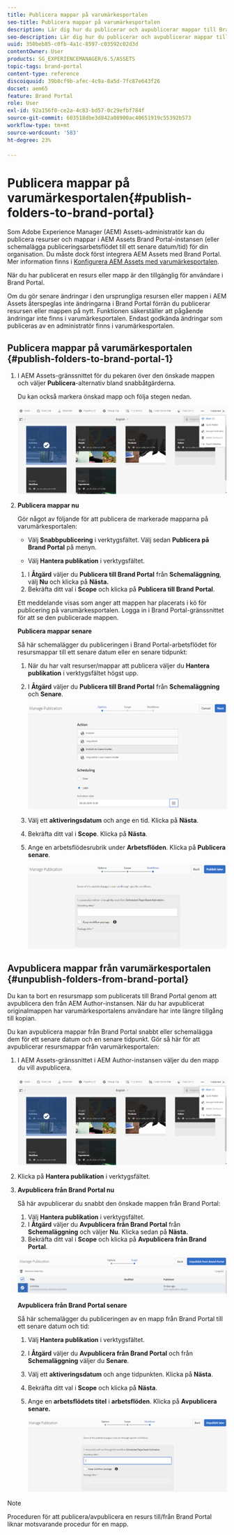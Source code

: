 ```yaml
---
title: Publicera mappar på varumärkesportalen
seo-title: Publicera mappar på varumärkesportalen
description: Lär dig hur du publicerar och avpublicerar mappar till Brand Portal.
seo-description: Lär dig hur du publicerar och avpublicerar mappar till Brand Portal.
uuid: 350beb85-c0fb-4a1c-8597-c03592c02d3d
contentOwner: User
products: SG_EXPERIENCEMANAGER/6.5/ASSETS
topic-tags: brand-portal
content-type: reference
discoiquuid: 39b8cf9b-afec-4c9a-8a5d-7fc87e643f26
docset: aem65
feature: Brand Portal
role: User
exl-id: 92a156f0-ce2a-4c83-bd57-0c29efbf784f
source-git-commit: 603518dbe3d842a08900ac40651919c55392b573
workflow-type: tm+mt
source-wordcount: '583'
ht-degree: 23%

---
```


# Publicera mappar på varumärkesportalen{#publish-folders-to-brand-portal}

Som Adobe Experience Manager (AEM) Assets-administratör kan du publicera resurser och mappar i AEM Assets Brand Portal-instansen (eller schemalägga publiceringsarbetsflödet till ett senare datum/tid) för din organisation. Du måste dock först integrera AEM Assets med Brand Portal. Mer information finns i [Konfigurera AEM Assets med varumärkesportalen](/help/assets/configure-aem-assets-with-brand-portal.md).

När du har publicerat en resurs eller mapp är den tillgänglig för användare i Brand Portal.

Om du gör senare ändringar i den ursprungliga resursen eller mappen i AEM Assets återspeglas inte ändringarna i Brand Portal förrän du publicerar resursen eller mappen på nytt. Funktionen säkerställer att pågående ändringar inte finns i varumärkesportalen. Endast godkända ändringar som publiceras av en administratör finns i varumärkesportalen.

## Publicera mappar på varumärkesportalen {#publish-folders-to-brand-portal-1}

1. I AEM Assets-gränssnittet för du pekaren över den önskade mappen och väljer **Publicera**-alternativ bland snabbåtgärderna.

   Du kan också markera önskad mapp och följa stegen nedan.

   ![publish2bp](assets/publish2bp.png)

1. **Publicera mappar nu**

   Gör något av följande för att publicera de markerade mapparna på varumärkesportalen:

   * Välj **Snabbpublicering** i verktygsfältet. Välj sedan **Publicera på Brand Portal** på menyn.

   * Välj **Hantera publikation** i verktygsfältet.
   1. I **Åtgärd** väljer du **Publicera till Brand Portal** från **Schemaläggning**, välj **Nu** och klicka på **Nästa.**
   1. Bekräfta ditt val i **Scope** och klicka på **Publicera till Brand Portal**.

   Ett meddelande visas som anger att mappen har placerats i kö för publicering på varumärkesportalen. Logga in i Brand Portal-gränssnittet för att se den publicerade mappen.

   **Publicera mappar senare**

   Så här schemalägger du publiceringen i Brand Portal-arbetsflödet för resursmappar till ett senare datum eller en senare tidpunkt:

   1. När du har valt resurser/mappar att publicera väljer du **Hantera publikation** i verktygsfältet högst upp.
   1. I **Åtgärd** väljer du **Publicera till Brand Portal** från **Schemaläggning** och **Senare**.

      ![publishlaterbp](assets/publishlaterbp.png)

   1. Välj ett **aktiveringsdatum** och ange en tid. Klicka på **Nästa**.
   1. Bekräfta ditt val i **Scope**. Klicka på **Nästa**.
   1. Ange en arbetsflödesrubrik under **Arbetsflöden**. Klicka på **Publicera senare**.

      ![manageschedulepub](assets/manageschedulepub.png)



## Avpublicera mappar från varumärkesportalen {#unpublish-folders-from-brand-portal}

Du kan ta bort en resursmapp som publicerats till Brand Portal genom att avpublicera den från AEM Author-instansen. När du har avpublicerat originalmappen har varumärkesportalens användare har inte längre tillgång till kopian.

Du kan avpublicera mappar från Brand Portal snabbt eller schemalägga dem för ett senare datum och en senare tidpunkt. Gör så här för att avpublicerar resursmappar från varumärkesportalen:

1. I AEM Assets-gränssnittet i AEM Author-instansen väljer du den mapp du vill avpublicera.

   ![publish2bp-1](assets/publish2bp.png)

1. Klicka på **Hantera publikation** i verktygsfältet.

1. **Avpublicera från Brand Portal nu**

   Så här avpublicerar du snabbt den önskade mappen från Brand Portal:

   1. Välj **Hantera publikation** i verktygsfältet.
   1. I **Åtgärd** väljer du **Avpublicera från Brand Portal** från **Schemaläggning** och väljer **Nu**. Klicka sedan på **Nästa.**
   1. Bekräfta ditt val i **Scope** och klicka på **Avpublicera från Brand Portal**.

   ![confirm-unpublish](assets/confirm-unpublish.png)

   **Avpublicera från Brand Portal senare**

   Så här schemalägger du publiceringen av en mapp från Brand Portal till ett senare datum och tid:

   1. Välj **Hantera publikation** i verktygsfältet.
   1. I **Åtgärd** väljer du **Avpublicera från Brand Portal** och från **Schemaläggning** väljer du **Senare**.
   1. Välj ett **aktiveringsdatum** och ange tidpunkten. Klicka på **Nästa**.
   1. Bekräfta ditt val i **Scope** och klicka på **Nästa**.
   1. Ange en **arbetsflödets titel** i **arbetsflöden**. Klicka på **Avpublicera senare.**

      ![unpublishworkflows](assets/unpublishworkflows.png)


>[!NOTE]
>
>Proceduren för att publicera/avpublicera en resurs till/från Brand Portal liknar motsvarande procedur för en mapp.
